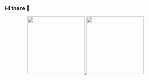 ### Hi there 👋

<div align="center">
  <a href="https://github.com/devmitz">
  <img height="180em" src="https://github-readme-stats.vercel.app/api?username=devmitz&show_icons=true&theme=dark&include_all_commits=true&count_private=true"/>
  <img height="180em" src="https://github-readme-stats.vercel.app/api/top-langs/?username=devmitz&layout=compact&langs_count=7&theme=dark"/>
</div>
